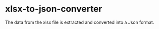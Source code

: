 # xlsx-to-json-converter
The data from the xlsx file is extracted and converted into a Json format.
